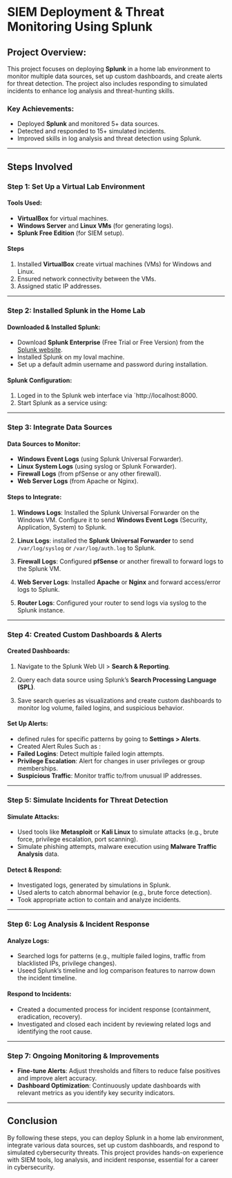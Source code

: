 # SIEM Deployment & Threat Monitoring Using Splunk

## Project Overview:
This project focuses on deploying **Splunk** in a home lab environment to monitor multiple data sources, set up custom dashboards, and create alerts for threat detection. The project also includes responding to simulated incidents to enhance log analysis and threat-hunting skills.

### Key Achievements:
- Deployed **Splunk** and monitored 5+ data sources.
- Detected and responded to 15+ simulated incidents.
- Improved skills in log analysis and threat detection using Splunk.

---

## Steps Involved

### Step 1: Set Up a Virtual Lab Environment

#### Tools Used:
- **VirtualBox** for virtual machines.
- **Windows Server** and **Linux VMs** (for generating logs).
- **Splunk Free Edition** (for SIEM setup).

#### Steps 
1. Installed **VirtualBox** create virtual machines (VMs) for Windows and Linux.
2. Ensured network connectivity between the VMs.
3. Assigned static IP addresses.

---

### Step 2: Installed Splunk in the Home Lab

#### Downloaded & Installed Splunk:
- Download **Splunk Enterprise** (Free Trial or Free Version) from the [Splunk website](https://www.splunk.com/).
- Installed Splunk on my loval machine.
- Set up a default admin username and password during installation.

#### Splunk Configuration:
1. Loged in to the Splunk web interface via `http://localhost:8000.
2. Start Splunk as a service using:

---

### Step 3: Integrate Data Sources

#### Data Sources to Monitor:
- **Windows Event Logs** (using Splunk Universal Forwarder).
- **Linux System Logs** (using syslog or Splunk Forwarder).
- **Firewall Logs** (from pfSense or any other firewall).
- **Web Server Logs** (from Apache or Nginx).

#### Steps to Integrate:
1. **Windows Logs**: Installed the Splunk Universal Forwarder on the Windows VM. Configure it to send **Windows Event Logs** (Security, Application, System) to Splunk.
   
2. **Linux Logs**: installed the **Splunk Universal Forwarder** to send `/var/log/syslog` or `/var/log/auth.log` to Splunk.

3. **Firewall Logs**: Configured **pfSense** or another firewall to forward logs to the Splunk VM.

4. **Web Server Logs**: Installed **Apache** or **Nginx** and forward access/error logs to Splunk.

5. **Router Logs**: Configured your router to send logs via syslog to the Splunk instance.

---

### Step 4: Created Custom Dashboards & Alerts

#### Created Dashboards:
1. Navigate to the Splunk Web UI > **Search & Reporting**.
2. Query each data source using Splunk’s **Search Processing Language (SPL)**.
   
3. Save search queries as visualizations and create custom dashboards to monitor log volume, failed logins, and suspicious behavior.

#### Set Up Alerts:
- defined rules for specific patterns by going to **Settings > Alerts**.
-  Created Alert Rules Such as :
  - **Failed Logins**: Detect multiple failed login attempts.
  - **Privilege Escalation**: Alert for changes in user privileges or group memberships.
  - **Suspicious Traffic**: Monitor traffic to/from unusual IP addresses.

---

### Step 5: Simulate Incidents for Threat Detection

#### Simulate Attacks:
- Used tools like **Metasploit** or **Kali Linux** to simulate attacks (e.g., brute force, privilege escalation, port scanning).
- Simulate phishing attempts, malware execution using **Malware Traffic Analysis** data.

#### Detect & Respond:
- Investigated logs, generated by simulations in Splunk.
- Used alerts to catch abnormal behavior (e.g., brute force detection).
- Took appropriate action to contain and analyze incidents.

---

### Step 6: Log Analysis & Incident Response

#### Analyze Logs:
- Searched logs for patterns (e.g., multiple failed logins, traffic from blacklisted IPs, privilege changes).
- Useed Splunk’s timeline and log comparison features to narrow down the incident timeline.

#### Respond to Incidents:
- Created a documented process for incident response (containment, eradication, recovery).
- Investigated and closed each incident by reviewing related logs and identifying the root cause.

---

### Step 7: Ongoing Monitoring & Improvements

- **Fine-tune Alerts**: Adjust thresholds and filters to reduce false positives and improve alert accuracy.
- **Dashboard Optimization**: Continuously update dashboards with relevant metrics as you identify key security indicators.

---


## Conclusion

By following these steps, you can deploy Splunk in a home lab environment, integrate various data sources, set up custom dashboards, and respond to simulated cybersecurity threats. This project provides hands-on experience with SIEM tools, log analysis, and incident response, essential for a career in cybersecurity.
